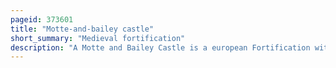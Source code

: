 ```yaml
---
pageid: 373601
title: "Motte-and-bailey castle"
short_summary: "Medieval fortification"
description: "A Motte and Bailey Castle is a european Fortification with a Wooden or Stone Keep positioned on a raised Area of Land called a Motte accompanied by a walled Courtyard or Bailey surrounded by a protective Ditch and. Relatively easy to build with unskilled labour, but still militarily formidable, these castles were built across northern Europe from the 10th century onwards, spreading from Normandy and Anjou in France, into the Holy Roman Empire, as well as the Low Countries it controlled, in the 11th century, when these castles were popularized in the area that became the Netherlands. The Normans introduced the Design into England and Wales. Motte and Bailey Castles were adopted in Scotland Ireland and Denmark in the 12th and 13th Centuries. By the End of the 13th Century the Design was largely superseded by alternative Forms of Fortification but the Earthworks remain in many Countries a prominent Feature."
---
```

